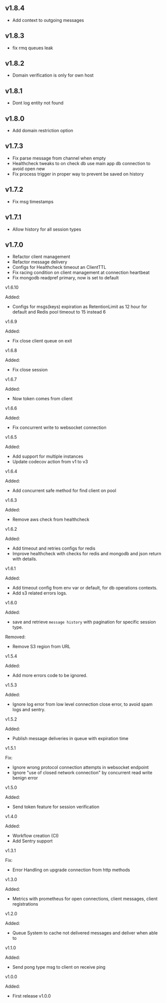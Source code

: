 v1.8.4
----------
 * Add context to outgoing messages

v1.8.3
----------
 * fix rmq queues leak

v1.8.2
----------
 * Domain verification is only for own host

v1.8.1
----------
 * Dont log entity not found

v1.8.0
----------
 * Add domain restriction option

v1.7.3
----------
 * Fix parse message from channel when empty
 * Healthcheck tweaks to on check db use main app db connection to avoid open new
 * Fix process trigger in proper way to prevent be saved on history

v1.7.2
----------
 * Fix msg timestamps

v1.7.1
----------
 * Allow history for all session types

v1.7.0
----------
 * Refactor client management
 * Refactor message delivery
 * Configs for Healthcheck timeout an ClientTTL
 * Fix racing condition on client management at connection heartbeat
 * Fix mongodb readpref primary, now is set to default

v1.6.10

Added:
- Configs for msgs(keys) expiration as RetentionLimit as 12 hour for default and Redis pool timeout to 15 instead 6

v1.6.9

Added:
- Fix close client queue on exit

v1.6.8

Added:
- Fix close session

v1.6.7

Added:
- Now token comes from client

v1.6.6

Added:
- Fix concurrent write to websocket connection

v1.6.5

Added:
- Add support for multiple instances
- Update codecov action from v1 to v3

v1.6.4

Added:
- Add concurrent safe method for find client on pool

v1.6.3

Added:
- Remove aws check from healthcheck

v1.6.2

Added:
- Add timeout and retries configs for redis
- Improve healthcheck with checks for redis and mongodb and json return with details.

v1.6.1

Added:
- Add timeout config from env var or default, for db operations contexts.
- Add s3 related errors logs.

v1.6.0

Added:
- save and retrieve `message history` with pagination for specific session type.

Removed:
- Remove S3 region from URL

v1.5.4

Added:
- Add more errors code to be ignored.

v1.5.3

Added:
- Ignore log error from low level connection close error, to avoid spam logs and sentry.

v1.5.2

Added:
- Publish message deliveries in queue with expiration time

v1.5.1

Fix:
- Ignore wrong protocol connection  attempts in websocket endpoint
- Ignore "use of closed network connection" by concurrent read write benign error
  
v1.5.0

Added:
- Send token feature for session verification

v1.4.0

Added:
- Workflow creation (CI)
- Add Sentry support

v1.3.1

Fix:
- Error Handling on upgrade connection from http methods

v1.3.0

Added:
- Metrics with prometheus for open connections, client messages, client registrations

v1.2.0

Added:
- Queue System to cache not delivered messages and deliver when able to

v1.1.0

Added:
- Send pong type msg to client on receive ping 

v1.0.0

Added:
- First release v1.0.0
